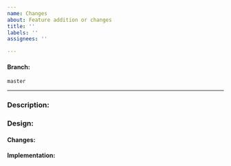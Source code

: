 ```yaml
---
name: Changes
about: Feature addition or changes
title: ''
labels: ''
assignees: ''

---
```


#### Branch:
`master `

---------

### Description:


### Design:
#### Changes:


#### Implementation:
